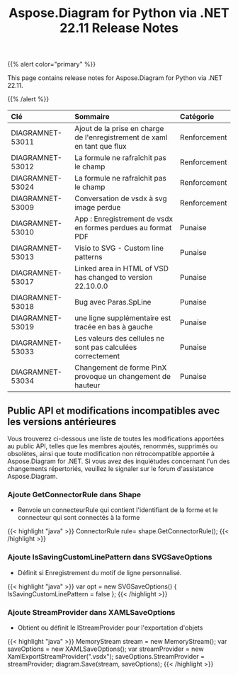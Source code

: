﻿---
title: Aspose.Diagram for Python via .NET 22.11 Release Notes
type: docs
weight: 16
url: /fr/python-net/aspose-diagram-for-python-via-net-22-11-release-notes/
---
{{% alert color="primary" %}} 

This page contains release notes for Aspose.Diagram for Python via .NET 22.11.

{{% /alert %}} 

|**Clé**|**Sommaire**|**Catégorie**|
|:- |:- |:- |
|DIAGRAMNET-53011|Ajout de la prise en charge de l'enregistrement de xaml en tant que flux|Renforcement|
|DIAGRAMNET-53012|La formule ne rafraîchit pas le champ|Renforcement|
|DIAGRAMNET-53024|La formule ne rafraîchit pas le champ|Renforcement|
|DIAGRAMNET-53009|Conversation de vsdx à svg image perdue|Renforcement|
|DIAGRAMNET-53010|App : Enregistrement de vsdx en formes perdues au format PDF|Punaise|
|DIAGRAMNET-53013|Visio to SVG - Custom line patterns|Punaise|
|DIAGRAMNET-53017|Linked area in HTML of VSD has changed to version 22.10.0.0|Punaise|
|DIAGRAMNET-53018|Bug avec Paras.SpLine|Punaise|
|DIAGRAMNET-53019|une ligne supplémentaire est tracée en bas à gauche|Punaise|
|DIAGRAMNET-53033|Les valeurs des cellules ne sont pas calculées correctement|Punaise|
|DIAGRAMNET-53034|Changement de forme PinX provoque un changement de hauteur|Punaise|

## **Public API et modifications incompatibles avec les versions antérieures**
Vous trouverez ci-dessous une liste de toutes les modifications apportées au public API, telles que les membres ajoutés, renommés, supprimés ou obsolètes, ainsi que toute modification non rétrocompatible apportée à Aspose.Diagram for .NET. Si vous avez des inquiétudes concernant l'un des changements répertoriés, veuillez le signaler sur le forum d'assistance Aspose.Diagram.

### **Ajoute GetConnectorRule dans Shape**
- Renvoie un connecteurRule qui contient l'identifiant de la forme et le connecteur qui sont connectés à la forme

{{< highlight "java" >}}
ConnectorRule rule= shape.GetConnectorRule();
{{< /highlight >}}

### **Ajoute IsSavingCustomLinePattern dans SVGSaveOptions**
- Définit si Enregistrement du motif de ligne personnalisé.

{{< highlight "java" >}}
var opt = new SVGSaveOptions()
{
     IsSavingCustomLinePattern = false
};
{{< /highlight >}}

### **Ajoute StreamProvider dans XAMLSaveOptions**
- Obtient ou définit le IStreamProvider pour l'exportation d'objets

{{< highlight "java" >}}
MemoryStream stream = new MemoryStream();
var saveOptions = new XAMLSaveOptions();
var streamProvider = new XamlExportStreamProvider(".vsdx");
saveOptions.StreamProvider = streamProvider;
diagram.Save(stream, saveOptions);
{{< /highlight >}}